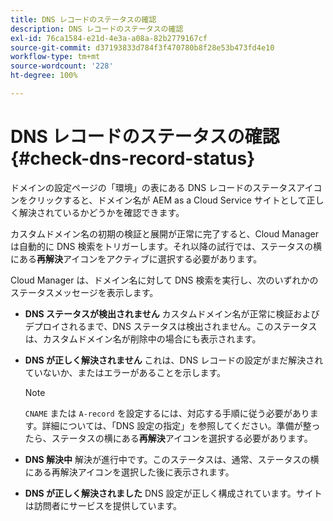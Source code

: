 ```yaml
---
title: DNS レコードのステータスの確認
description: DNS レコードのステータスの確認
exl-id: 76ca1584-e21d-4e3a-a08a-82b2779167cf
source-git-commit: d37193833d784f3f470780b8f28e53b473fd4e10
workflow-type: tm+mt
source-wordcount: '228'
ht-degree: 100%

---
```


# DNS レコードのステータスの確認 {#check-dns-record-status}

ドメインの設定ページの「環境」の表にある DNS レコードのステータスアイコンをクリックすると、ドメイン名が AEM as a Cloud Service サイトとして正しく解決されているかどうかを確認できます。

カスタムドメイン名の初期の検証と展開が正常に完了すると、Cloud Manager は自動的に DNS 検索をトリガーします。それ以降の試行では、ステータスの横にある&#x200B;**再解決**&#x200B;アイコンをアクティブに選択する必要があります。

Cloud Manager は、ドメイン名に対して DNS 検索を実行し、次のいずれかのステータスメッセージを表示します。

* **DNS ステータスが検出されません**
カスタムドメイン名が正常に検証およびデプロイされるまで、DNS ステータスは検出されません。このステータスは、カスタムドメイン名が削除中の場合にも表示されます。

* **DNS が正しく解決されません**
これは、DNS レコードの設定がまだ解決されていないか、またはエラーがあることを示します。

   >[!NOTE]
   >`CNAME` または `A-record` を設定するには、対応する手順に従う必要があります。詳細については、「DNS 設定の指定」を参照してください。準備が整ったら、ステータスの横にある&#x200B;**再解決**&#x200B;アイコンを選択する必要があります。

* **DNS 解決中**
解決が進行中です。このステータスは、通常、ステータスの横にある再解決アイコンを選択した後に表示されます。

* **DNS が正しく解決されました**
DNS 設定が正しく構成されています。サイトは訪問者にサービスを提供しています。
